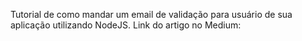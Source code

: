Tutorial de como mandar um email de validação para usuário de sua aplicação utilizando NodeJS.
Link do artigo no Medium:
